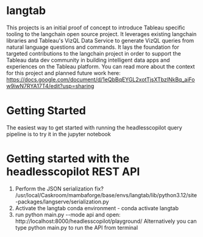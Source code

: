 # langtab
This projects is an initial proof of concept to introduce Tableau specific tooling to the langchain open source project. It leverages existing langchain libraries and Tableau's VizQL Data Service to generate VizQL queries from natural language questions and commands. It lays the foundation for targeted contributions to the langchain project in order to support the Tableau data dev community in building intelligent data apps and experiences on the Tableau platform. You can read more about the context for this project and planned future work here: https://docs.google.com/document/d/1eQbBqEYGL2xotTjsXTbzlNkBq_aiFow9iwN7RYA17T4/edit?usp=sharing

# Getting Started
The easiest way to get started with running the headlesscopilot query pipeline is to try it in the jupyter notebook

# Getting started with the headlesscopilot REST API
1. Perform the JSON serialization fix? /usr/local/Caskroom/mambaforge/base/envs/langtab/lib/python3.12/site-packages/langserve/serialization.py 
2. Activate the langtab conda environment - conda activate langtab
3. run python main.py --mode api and open: http://localhost:8000/headlesscopilot/playground/
Alternatively you can type python main.py to run the API from terminal 